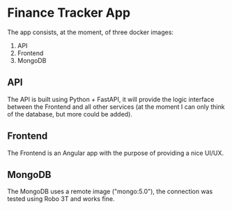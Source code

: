 # Finance Tracker App

The app consists, at the moment, of three docker images:
1. API
2. Frontend
3. MongoDB

## API

The API is built using Python + FastAPI, it will provide the logic interface 
between the Frontend and all other services (at the moment I can only think of
the database, but more could be added).

## Frontend

The Frontend is an Angular app with the purpose of providing a nice UI/UX.

## MongoDB

The MongoDB uses a remote image ("mongo:5.0"), the connection was tested using
Robo 3T and works fine.
